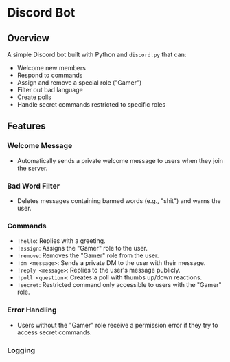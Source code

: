 # Discord Bot

## Overview

A simple Discord bot built with Python and `discord.py` that can:

- Welcome new members
- Respond to commands
- Assign and remove a special role ("Gamer")
- Filter out bad language
- Create polls
- Handle secret commands restricted to specific roles

## Features

### Welcome Message
- Automatically sends a private welcome message to users when they join the server.

### Bad Word Filter
- Deletes messages containing banned words (e.g., "shit") and warns the user.

### Commands
- `!hello`: Replies with a greeting.
- `!assign`: Assigns the "Gamer" role to the user.
- `!remove`: Removes the "Gamer" role from the user.
- `!dm <message>`: Sends a private DM to the user with their message.
- `!reply <message>`: Replies to the user's message publicly.
- `!poll <question>`: Creates a poll with thumbs up/down reactions.
- `!secret`: Restricted command only accessible to users with the "Gamer" role.

### Error Handling
- Users without the "Gamer" role receive a permission error if they try to access secret commands.

### Logging